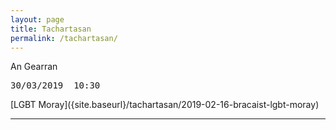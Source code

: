 ```yaml
---
layout: page
title: Tachartasan
permalink: /tachartasan/
---
```


An Gearran

<pre>30/03/2019  10:30  </pre>[LGBT Moray]({site.baseurl}/tachartasan/2019-02-16-bracaist-lgbt-moray)

<hr>
